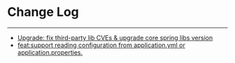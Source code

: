 # Change Log
---

- [Upgrade: fix third-party lib CVEs & upgrade core spring libs version](https://github.com/Tencent/spring-cloud-tencent/pull/263)
- [feat:support reading configuration from application.yml or application.properties.](https://github.com/Tencent/spring-cloud-tencent/pull/262)
